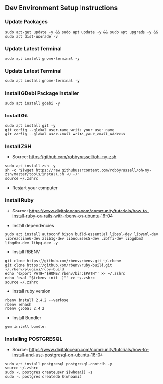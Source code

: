 ## Dev Environment Setup Instructions

### Update Packages

```
sudo apt-get update -y && sudo apt update -y && sudo apt upgrade -y && sudo apt dist-upgrade -y
```

### Update Latest Terminal

```
sudo apt install gnome-terminal -y
```

### Update Latest Terminal

```
sudo apt install gnome-terminal -y
```

### Install GDebi Package Installer

```
sudo apt install gdebi -y
```

### Install Git

```
sudo apt install git -y
git config --global user.name write_your_user_name
git config --global user.email write_your_email_address
```

### Install ZSH

- Source: https://github.com/robbyrussell/oh-my-zsh

```
sudo apt install zsh -y
sh -c "$(wget https://raw.githubusercontent.com/robbyrussell/oh-my-zsh/master/tools/install.sh -O -)"
source ~/.zshrc
```

- Restart your computer

### Install Ruby

- Source: https://www.digitalocean.com/community/tutorials/how-to-install-ruby-on-rails-with-rbenv-on-ubuntu-16-04

- Install dependencies

```
sudo apt install autoconf bison build-essential libssl-dev libyaml-dev libreadline6-dev zlib1g-dev libncurses5-dev libffi-dev libgdbm3 libgdbm-dev libpq-dev -y
```

- Install RBENV

```
git clone https://github.com/rbenv/rbenv.git ~/.rbenv
git clone https://github.com/rbenv/ruby-build.git ~/.rbenv/plugins/ruby-build
echo 'export PATH="$HOME/.rbenv/bin:$PATH"' >> ~/.zshrc
echo 'eval "$(rbenv init -)"' >> ~/.zshrc
source ~/.zshrc
```

- Install ruby version

```
rbenv install 2.4.2 --verbose
rbenv rehash
rbenv global 2.4.2
```

- Install Bundler

```
gem install bundler
```

### Installing POSTGRESQL

- Source: https://www.digitalocean.com/community/tutorials/how-to-install-and-use-postgresql-on-ubuntu-16-04

```
sudo apt install postgresql postgresql-contrib -y
source ~/.zshrc
sudo -u postgres createuser $(whoami) -s
sudo -u postgres createdb $(whoami)
```
